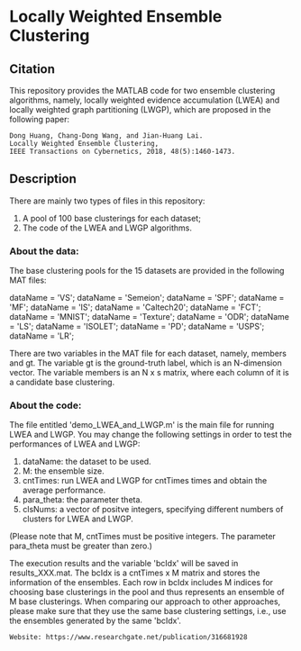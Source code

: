 # Locally Weighted Ensemble Clustering

## Citation
This repository provides the MATLAB code for two ensemble clustering algorithms, namely, locally weighted evidence accumulation (LWEA) and locally weighted graph partitioning (LWGP), which are proposed in the following paper:
```
Dong Huang, Chang-Dong Wang, and Jian-Huang Lai.
Locally Weighted Ensemble Clustering,
IEEE Transactions on Cybernetics, 2018, 48(5):1460-1473.
```

## Description
There are mainly two types of files in this repository:
1. A pool of 100 base clusterings for each dataset;  
2. The code of the LWEA and LWGP algorithms.

### About the data:

The base clustering pools for the 15 datasets are provided in the following MAT files:

dataName = 'VS';
dataName = 'Semeion';
dataName = 'SPF';
dataName = 'MF';
dataName = 'IS';
dataName = 'Caltech20';
dataName = 'FCT';
dataName = 'MNIST';
dataName = 'Texture';
dataName = 'ODR';
dataName = 'LS';
dataName = 'ISOLET';
dataName = 'PD';
dataName = 'USPS';
dataName = 'LR';

There are two variables in the MAT file for each dataset, namely, members and gt. The variable gt is the ground-truth label, which is an N-dimension vector. The variable members is an N x s matrix, where each column of it is a candidate base clustering.


### About the code:

The file entitled 'demo_LWEA_and_LWGP.m' is the main file for running LWEA and LWGP. You may change the following settings in order to test the performances of LWEA and LWGP:

1) dataName:	the dataset to be used.
2) M:           the ensemble size.
3) cntTimes:	run LWEA and LWGP for cntTimes times and obtain the average performance.
4) para_theta:	the parameter theta.
6) clsNums:     a vector of positve integers, specifying different numbers of clusters for LWEA and LWGP.

(Please note that M, cntTimes must be positive integers. The parameter para_theta must be greater than zero.)

The execution results and the variable 'bcIdx' will be saved in results_XXX.mat. The bcIdx is a cntTimes x M matrix and stores the information of the ensembles. Each row in bcIdx includes M indices for choosing base clusterings in the pool and thus represents an ensemble of M base clusterings. When comparing our approach to other approaches, please make sure that they use the same base clustering settings, i.e., use the ensembles generated by the same 'bcIdx'.
	
```
Website: https://www.researchgate.net/publication/316681928  
```
